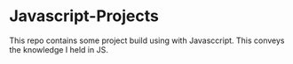 # Javascript-Projects
This repo contains some project build using with Javasccript. This conveys the knowledge I held in JS.
